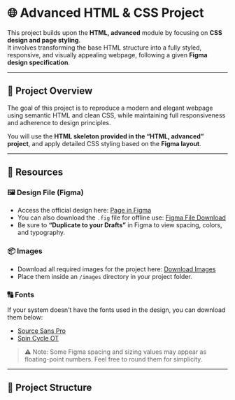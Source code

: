 # 🌐 Advanced HTML & CSS Project

This project builds upon the **HTML, advanced** module by focusing on **CSS design and page styling**.  
It involves transforming the base HTML structure into a fully styled, responsive, and visually appealing webpage, following a given **Figma design specification**.

---

## 🎨 Project Overview

The goal of this project is to reproduce a modern and elegant webpage using semantic HTML and clean CSS, while maintaining full responsiveness and adherence to design principles.

You will use the **HTML skeleton provided in the “HTML, advanced” project**, and apply detailed CSS styling based on the **Figma layout**.

---

## 🧩 Resources

### 🖼️ Design File (Figma)
- Access the official design here: [Page in Figma](#)
- You can also download the `.fig` file for offline use: [Figma File Download](#)
- Be sure to **“Duplicate to your Drafts”** in Figma to view spacing, colors, and typography.

### 📦 Images
- Download all required images for the project here: [Download Images](#)
- Place them inside an `/images` directory in your project folder.

### 🔠 Fonts
If your system doesn’t have the fonts used in the design, you can download them below:
- [Source Sans Pro](https://fonts.google.com/specimen/Source+Sans+Pro)
- [Spin Cycle OT](https://www.fonts.com/font/esselte/itc-spin-cycle/ot-regular)

> ⚠️ Note: Some Figma spacing and sizing values may appear as floating-point numbers. Feel free to round them for simplicity.

---

## 🧱 Project Structure

